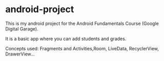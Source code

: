 # android-project
This is my android project for the Android Fundamentals Course (Google Digital Garage).

It is a basic app where you can add students and grades. 

Concepts used: Fragments and Activities,Room, LiveData, RecyclerView, DrawerView...
